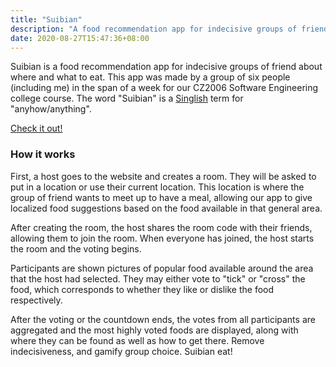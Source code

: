 ```yaml
---
title: "Suibian"
description: "A food recommendation app for indecisive groups of friends about where and what to eat."
date: 2020-08-27T15:47:36+08:00
---
```


Suibian is a food recommendation app for indecisive groups of friend about where and what to eat. This app was made by a group of six people (including me) in the span of a week for our CZ2006 Software Engineering college course. The word "Suibian" is a [Singlish](https://en.wikipedia.org/wiki/Singlish) term for "anyhow/anything".

[Check it out!](https://suibian-database.herokuapp.com/)

### How it works

First, a host goes to the website and creates a room. They will be asked to put in a location or use their current location. This location is where the group of friend wants to meet up to have a meal, allowing our app to give localized food suggestions based on the food available in that general area.

After creating the room, the host shares the room code with their friends, allowing them to join the room. When everyone has joined, the host starts the room and the voting begins.

Participants are shown pictures of popular food available around the area that the host had selected. They may either vote to "tick" or "cross" the food, which corresponds to whether they like or dislike the food respectively.

After the voting or the countdown ends, the votes from all participants are aggregated and the most highly voted foods are displayed, along with where they can be found as well as how to get there. Remove indecisiveness, and gamify group choice. Suibian eat!
